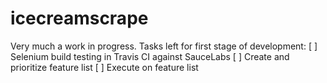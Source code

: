 # icecreamscrape
Very much a work in progress. Tasks left for first stage of development:
[ ] Selenium build testing in Travis CI against SauceLabs
[ ] Create and prioritize feature list
[ ] Execute on feature list
